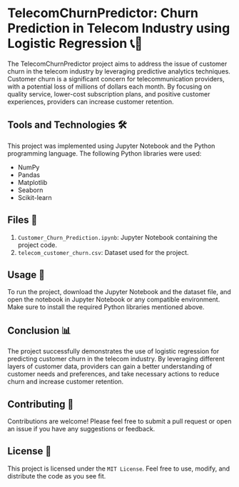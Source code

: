 # TelecomChurnPredictor: Churn Prediction in Telecom Industry using Logistic Regression 📞🔮

The TelecomChurnPredictor project aims to address the issue of customer churn in the telecom industry by leveraging predictive analytics techniques. Customer churn is a significant concern for telecommunication providers, with a potential loss of millions of dollars each month. By focusing on quality service, lower-cost subscription plans, and positive customer experiences, providers can increase customer retention.

## Tools and Technologies 🛠️

This project was implemented using Jupyter Notebook and the Python programming language. The following Python libraries were used:

- NumPy
- Pandas
- Matplotlib
- Seaborn
- Scikit-learn

## Files 📂

1. `Customer_Churn_Prediction.ipynb`: Jupyter Notebook containing the project code.
2. `telecom_customer_churn.csv`: Dataset used for the project.

## Usage 🚀

To run the project, download the Jupyter Notebook and the dataset file, and open the notebook in Jupyter Notebook or any compatible environment. Make sure to install the required Python libraries mentioned above.

## Conclusion 📊

The project successfully demonstrates the use of logistic regression for predicting customer churn in the telecom industry. By leveraging different layers of customer data, providers can gain a better understanding of customer needs and preferences, and take necessary actions to reduce churn and increase customer retention.

## Contributing 🤝

Contributions are welcome! Please feel free to submit a pull request or open an issue if you have any suggestions or feedback.

## License 📜

This project is licensed under the  `MIT License`. Feel free to use, modify, and distribute the code as you see fit.

